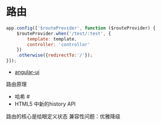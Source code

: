 # 路由


```js
app.config(['$routeProvider', function ($routeProvider) {
    $routeProvider.when('/test/:test', {
        template: template,
        controller: 'controllor'
    })
    .otherwise({redirectTo:'/'});
}]);
```


- [angular-ui](https://angular-ui.github.io/)


路由原理

- 哈希 #
- HTML5 中新的history API

路由的核心是给眼定义状态
兼容性问题：优雅降级


